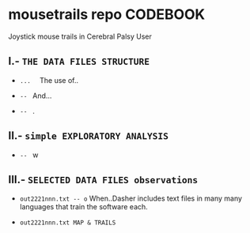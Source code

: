 # mousetrails repo CODEBOOK
Joystick mouse trails in Cerebral Palsy User

     
## I.- `THE DATA FILES STRUCTURE` 


   * `...  ` The use of..

   * `-- `   And...

   * `-- ` . 


## II.- `simple EXPLORATORY ANALYSIS`


   * `-- ` w

## III.- `SELECTED DATA FILES observations`


   * `out2221nnn.txt -- o` When..Dasher includes text files in many many languages that train the software each.
         
   * `out2221nnn.txt MAP & TRAILS` 
